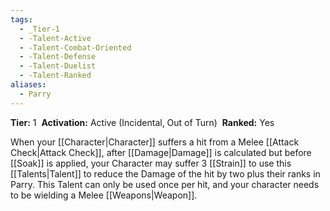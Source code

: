 ```yaml
---
tags:
  - _Tier-1
  - -Talent-Active
  - -Talent-Combat-Oriented
  - -Talent-Defense
  - -Talent-Duelist
  - -Talent-Ranked
aliases:
  - Parry
---
```

**Tier:** 1 
**Activation:** Active (Incidental, Out of Turn) 
**Ranked:** Yes 

When your [[Character|Character]] suffers a hit from a Melee [[Attack Check|Attack Check]], after [[Damage|Damage]] is calculated but before [[Soak]] is applied, your Character may suffer 3 [[Strain]] to use this [[Talents|Talent]] to reduce the Damage of the hit by two plus their ranks in Parry. This Talent can only be used once per hit, and your character needs to be wielding a Melee [[Weapons|Weapon]].